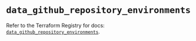 # `data_github_repository_environments`

Refer to the Terraform Registry for docs: [`data_github_repository_environments`](https://registry.terraform.io/providers/integrations/github/6.2.2/docs/data-sources/repository_environments).
